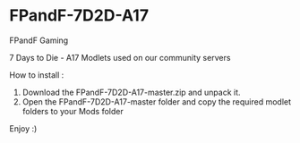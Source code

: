 # FPandF-7D2D-A17

FPandF Gaming

7 Days to Die - A17 Modlets used on our community servers

How to install :

1) Download the FPandF-7D2D-A17-master.zip and unpack it.
2) Open the FPandF-7D2D-A17-master folder and copy the required modlet folders to your Mods folder

Enjoy :)